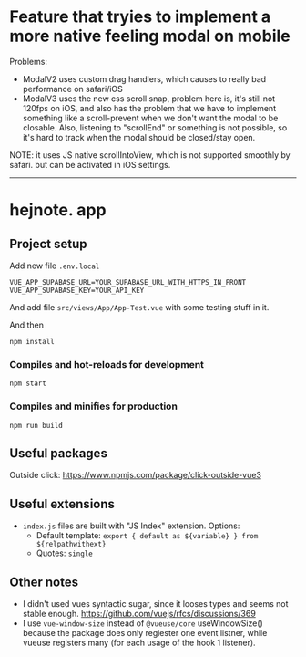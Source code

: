 # Feature that tryies to implement a more native feeling modal on mobile
Problems:
- ModalV2 uses custom drag handlers, which causes to really bad performance on safari/iOS
- ModalV3 uses the new css scroll snap, problem here is, it's still not 120fps on iOS, and also has the
problem that we have to implement something like a scroll-prevent when we don't want the modal to be closable.
Also, listening to "scrollEnd" or something is not possible, so it's hard to track when the modal should be closed/stay open.

NOTE: it uses JS native scrollIntoView, which is not supported smoothly by safari. but can be activated in iOS settings.


---

# hejnote. app

## Project setup
Add new file `.env.local`
```
VUE_APP_SUPABASE_URL=YOUR_SUPABASE_URL_WITH_HTTPS_IN_FRONT
VUE_APP_SUPABASE_KEY=YOUR_API_KEY
```
And add file `src/views/App/App-Test.vue` with some testing stuff in it.

And then
```
npm install
```

### Compiles and hot-reloads for development
```
npm start
```

### Compiles and minifies for production
```
npm run build
```

## Useful packages
Outside click: https://www.npmjs.com/package/click-outside-vue3

## Useful extensions
- `index.js` files are built with "JS Index" extension. Options:
	- Default template: `export { default as ${variable} } from ${relpathwithext}`
	- Quotes: `single`


## Other notes
- I didn't used vues syntactic sugar, since it looses types and seems not stable enough. https://github.com/vuejs/rfcs/discussions/369
- I use `vue-window-size` instead of `@vueuse/core` useWindowSize() because the package does only regiester one event listner, while vueuse registers many (for each usage of the hook 1 listener).
